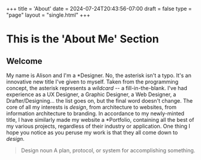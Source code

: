 +++
title = 'About'
date = 2024-07-24T20:43:56-07:00
draft = false
type = "page"
layout = "single.html"
+++

# This is the 'About Me' Section
## Welcome

My name is Alison and I'm a \*Designer. No, the asterisk isn't a typo. It's an innovative new title I've given to myself. Taken from the programming concept, the asterisk represents a *wildcard* -- a fill-in-the-blank.
I've had experience as a UX Designer, a Graphic Designer, a Web Designer, a Drafter/Designing... the list goes on, but the final word doesn't change. The core of all my interests is *design*, from architecture to websites, from information architecture to branding. 
In accordance to my newly-minted title, I have similarly made my website a \*Portfolio, containing all the best of my various projects, regardless of their industry or application. One thing I hope you notice as you peruse my work is that they all come down to *design*.

> Design
> noun
> A plan, protocol, or system for accomplishing something.